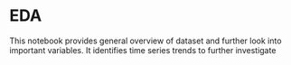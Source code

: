 # EDA
This notebook provides general overview of dataset and further look into important variables. It identifies time series trends to further investigate
